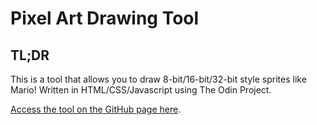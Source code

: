 # Pixel Art Drawing Tool

## TL;DR
This is a tool that allows you to draw 8-bit/16-bit/32-bit style sprites like Mario! Written in HTML/CSS/Javascript using The Odin Project.

[Access the tool on the GitHub page here](https://leohlim.github.io/pixel-art-drawing-tool/).
